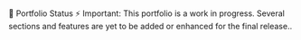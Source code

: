🚧 Portfolio Status ⚡ Important: This portfolio is a work in progress. Several sections and features are yet to be added or enhanced for the final release..
